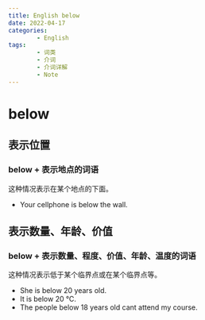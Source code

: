 ```yaml
---
title: English below
date: 2022-04-17
categories:
        - English
tags:
        - 词类
        - 介词
        - 介词详解
        - Note
---
```


# below

## 表示位置

### below + 表示地点的词语

这种情况表示在某个地点的下面。

- Your cellphone is below the wall.

## 表示数量、年龄、价值

### below + 表示数量、程度、价值、年龄、温度的词语

这种情况表示低于某个临界点或在某个临界点等。

- She is below 20 years old.
- It is below 20 ℃.
- The people below 18 years old cant attend my course.
